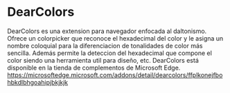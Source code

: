 # DearColors
DearColors es una extension para navegador enfocada al daltonismo. 
Ofrece un colorpicker que reconoce el hexadecimal del color y le asigna un nombre coloquial para la diferenciacion de tonalidades de color más sencilla.
Además permite la deteccion del hexadecimal que compone el color siendo una herramienta util para diseño, etc.
DearColors está disponible en la tienda de complementos de Microsoft Edge.
https://microsoftedge.microsoft.com/addons/detail/dearcolors/ffplkonejfbohbkdlbhgoahipjbkjkjk
